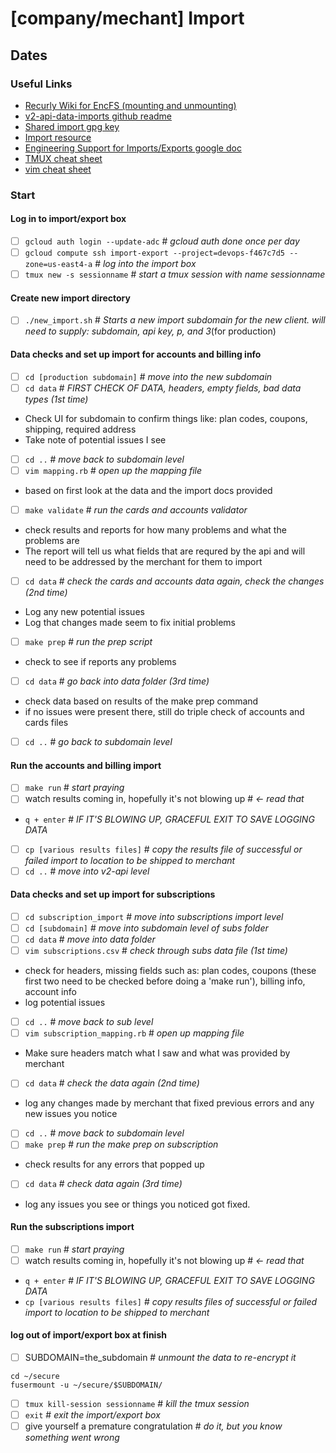 # [company/mechant] Import
## Dates
### Useful Links
* [Recurly Wiki for EncFS (mounting and unmounting)](https://wiki.recurly.net/display/DEV/How+to+use+EncFS)
* [v2-api-data-imports github readme](https://github.com/recurly/v2-api-data-imports)
* [Shared import gpg key](https://wiki.recurly.net/display/SE/Shared+Import+GPG+Key)
* [Import resource](https://wiki.recurly.net/display/SUP/Import+Resource)
* [Engineering Support for Imports/Exports google doc](https://docs.google.com/spreadsheets/d/1e3_b9XlRH2rwbUxARbHT8LBERtseGDX8LiknaA_Fu8k/edit#gid=0)
* [TMUX cheat sheet](https://tmuxcheatsheet.com/)
* [vim cheat sheet](https://vim.rtorr.com/)
### Start
#### Log in to import/export box
- [ ] `gcloud auth login --update-adc`                                                    # _gcloud auth done once per day_
- [ ] `gcloud compute ssh import-export --project=devops-f467c7d5 --zone=us-east4-a`      # _log into the import box_
- [ ] `tmux new -s sessionname`                                                           # _start a tmux session with name sessionname_
#### Create new import directory
- [ ] `./new_import.sh`                                                                   # _Starts a new import subdomain for the new client. will need to supply: subdomain, api key, p, and 3_(for production)
#### Data checks and set up import for accounts and billing info
- [ ] `cd [production subdomain]`                                                         # _move into the new subdomain_
- [ ] `cd data`                                                                           # _FIRST CHECK OF DATA, headers, empty fields, bad data types (1st time)_
* Check UI for subdomain to confirm things like: plan codes, coupons, shipping, required address
* Take note of potential issues I see
- [ ] `cd ..`                                                                             # _move back to subdomain level_
- [ ] `vim mapping.rb`                                                                    # _open up the mapping file_
* based on first look at the data and the import docs provided
- [ ] `make validate`                                                                     # _run the cards and accounts validator_
* check results and reports for how many problems and what the problems are
* The report will tell us what fields that are requred by the api and will need to be addressed by the merchant for them to import
- [ ] `cd data`                                                                           # _check the cards and accounts data again, check the changes (2nd time)_
* Log any new potential issues
* Log that changes made seem to fix initial problems
- [ ] `make prep`                                                                         # _run the prep script_
* check to see if reports any problems
- [ ] `cd data`                                                                           # _go back into data folder (3rd time)_
* check data based on results of the make prep command
* if no issues were present there, still do triple check of accounts and cards files
- [ ] `cd ..`                                                                             # _go back to subdomain level_
#### Run the accounts and billing import
- [ ] `make run`                                                                          # _start praying_
- [ ] watch results coming in, hopefully it's not blowing up                            # _<- read that_
* `q + enter`                                                                             # _IF IT'S BLOWING UP, GRACEFUL EXIT TO SAVE LOGGING DATA_
- [ ] `cp [various results files]`                                                        # _copy the results file of successful or failed import to location to be shipped to merchant_
- [ ] `cd ..`                                                                             # _move into v2-api level_
#### Data checks and set up import for subscriptions
- [ ] `cd subscription_import`                                                            # _move into subscriptions import level_
- [ ] `cd [subdomain]`                                                                    # _move into subdomain level of subs folder_
- [ ] `cd data`                                                                           # _move into data folder_
- [ ] `vim subscriptions.csv`                                                             # _check through subs data file (1st time)_
* check for headers, missing fields such as: plan codes, coupons (these first two need to be checked before doing a 'make run'), billing info, account info
* log potential issues
- [ ] `cd ..`                                                                             # _move back to sub level_
- [ ] `vim subscription_mapping.rb`                                                       # _open up mapping file_
* Make sure headers match what I saw and what was provided by merchant
- [ ] `cd data`                                                                           # _check the data again (2nd time)_
* log any changes made by merchant that fixed previous errors and any new issues you notice
- [ ] `cd ..`                                                                             # _move back to subdomain level_
- [ ] `make prep`                                                                         # _run the make prep on subscription_
* check results for any errors that popped up
- [ ] `cd data`                                                                           # _check data again (3rd time)_
* log any issues you see or things you noticed got fixed.
#### Run the subscriptions import
- [ ] `make run`                                                                          # _start praying_
- [ ] watch results coming in, hopefully it's not blowing up                            # _<- read that_
* `q + enter`                                                                           # _IF IT'S BLOWING UP, GRACEFUL EXIT TO SAVE LOGGING DATA_
* `cp [various results files]`                                                              # _copy results files of successful or failed import to location to be shipped to merchant_
#### log out of import/export box at finish
- [ ] SUBDOMAIN=the_subdomain                                                           # _unmount the data to re-encrypt it_
```
cd ~/secure
fusermount -u ~/secure/$SUBDOMAIN/
```
- [ ] `tmux kill-session sessionname`                                                     # _kill the tmux session_
- [ ] `exit`                                                                              # _exit the import/export box_
- [ ] give yourself a premature congratulation                                          # _do it, but you know something went wrong_
